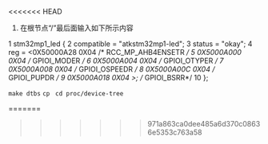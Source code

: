 <<<<<<< HEAD
<!--
 * @Date: 2024-11-16
 * @LastEditors: GoKo Son626
 * @LastEditTime: 2024-11-23
 * @FilePath: \copy\copy.md
 * @Description: 
-->
1. 在根节点“/”最后面输入如下所示内容

1 stm32mp1_led {
2       compatible = "atkstm32mp1-led";
3       status = "okay";
4       reg = <0X50000A28 0X04 /* RCC_MP_AHB4ENSETR */
5       0X5000A000 0X04 /* GPIOI_MODER */
6       0X5000A004 0X04 /* GPIOI_OTYPER */
7       0X5000A008 0X04 /* GPIOI_OSPEEDR */
8       0X5000A00C 0X04 /* GPIOI_PUPDR */
9       0X5000A018 0X04 >; /* GPIOI_BSRR*/
10 };

`make dtbs`
`cp `
`cd proc/device-tree`





























































=======
>>>>>>> 971a863ca0dee485a6d370c08636e5353c763a58
